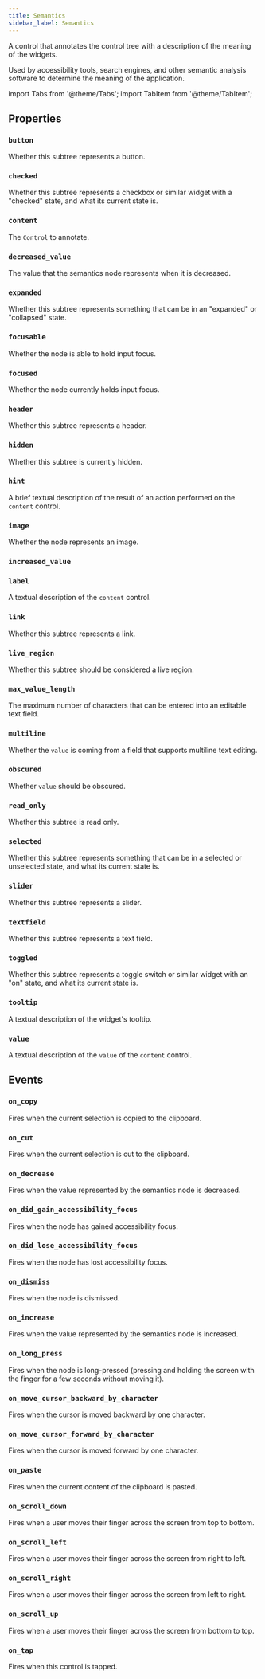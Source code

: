 ```yaml
---
title: Semantics
sidebar_label: Semantics
---
```


A control that annotates the control tree with a description of the meaning of the widgets.

Used by accessibility tools, search engines, and other semantic analysis software to determine the meaning of the application.

import Tabs from '@theme/Tabs';
import TabItem from '@theme/TabItem';

## Properties

### `button`

Whether this subtree represents a button.

### `checked`

Whether this subtree represents a checkbox or similar widget with a "checked" state, and what its current state is.

### `content`

The `Control` to annotate.

### `decreased_value`

The value that the semantics node represents when it is decreased.

### `expanded`

Whether this subtree represents something that can be in an "expanded" or "collapsed" state.

### `focusable`

Whether the node is able to hold input focus.

### `focused`

Whether the node currently holds input focus.

### `header`

Whether this subtree represents a header.

### `hidden`

Whether this subtree is currently hidden.

### `hint`

A brief textual description of the result of an action performed on the `content` control.

### `image`

Whether the node represents an image.

### `increased_value`

### `label`

A textual description of the `content` control.

### `link`

Whether this subtree represents a link.

### `live_region`

Whether this subtree should be considered a live region.

### `max_value_length`

The maximum number of characters that can be entered into an editable text field.

### `multiline`

Whether the `value` is coming from a field that supports multiline text editing.

### `obscured`

Whether `value` should be obscured.

### `read_only`

Whether this subtree is read only.

### `selected`

Whether this subtree represents something that can be in a selected or unselected state, and what its current state is.

### `slider`

Whether this subtree represents a slider.

### `textfield`

Whether  this subtree represents a text field.

### `toggled`

Whether this subtree represents a toggle switch or similar widget with an "on" state, and what its current state is.

### `tooltip`

A textual description of the widget's tooltip.

### `value`

A textual description of the `value` of the `content` control.

## Events

### `on_copy`

Fires when the current selection is copied to the clipboard.

### `on_cut`

Fires when the current selection is cut to the clipboard.

### `on_decrease`

Fires when the value represented by the semantics node is decreased.

### `on_did_gain_accessibility_focus`

Fires when the node has gained accessibility focus. 

### `on_did_lose_accessibility_focus`

Fires when the node has lost accessibility focus.

### `on_dismiss`

Fires when the node is dismissed.

### `on_increase`

Fires when the value represented by the semantics node is increased. 

### `on_long_press`

Fires when the node is long-pressed (pressing and holding the screen with the finger for a few seconds without moving it). 

### `on_move_cursor_backward_by_character`

Fires when the cursor is moved backward by one character.  

### `on_move_cursor_forward_by_character`

Fires when the cursor is moved forward by one character. 

### `on_paste`

Fires when the current content of the clipboard is pasted. 

### `on_scroll_down`

Fires when a user moves their finger across the screen from top to bottom.

### `on_scroll_left`

Fires when a user moves their finger across the screen from right to left.

### `on_scroll_right`

Fires when a user moves their finger across the screen from left to right.

### `on_scroll_up`

Fires when a user moves their finger across the screen from bottom to top.

### `on_tap`

Fires when this control is tapped.
